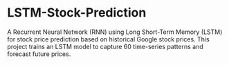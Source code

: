 # LSTM-Stock-Prediction
A Recurrent Neural Network (RNN) using Long Short-Term Memory (LSTM) for stock price prediction based on historical Google stock prices. This project trains an LSTM model to capture 60 time-series patterns and forecast future prices.
